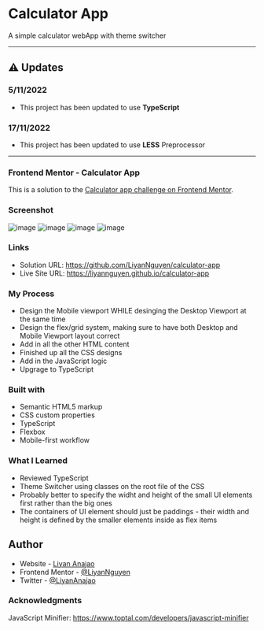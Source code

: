 # Calculator App
 A simple calculator webApp with theme switcher
 
 ---
## **⚠️ Updates**
### **5/11/2022**
- This project has been updated to use **TypeScript**
### **17/11/2022**
- This project has been updated to use **LESS** Preprocessor
---


### Frontend Mentor - Calculator App
This is a solution to the [Calculator app challenge on Frontend Mentor](https://www.frontendmentor.io/challenges/calculator-app-9lteq5N29).

### Screenshot
![image](https://user-images.githubusercontent.com/50958126/195990213-1623a08b-106d-4ad8-bda6-3bd0deeefcec.png)
![image](https://user-images.githubusercontent.com/50958126/195990224-6cc04a10-655d-4ec5-91ec-7b1a68e219c8.png)
![image](https://user-images.githubusercontent.com/50958126/195990236-17711c37-933d-430d-8ee2-4d7fae6672c4.png)
![image](https://user-images.githubusercontent.com/50958126/195990273-3ec530ff-3e24-47ec-9181-a02e985a8c09.png)


### Links
- Solution URL: https://github.com/LiyanNguyen/calculator-app
- Live Site URL: https://liyannguyen.github.io/calculator-app

### My Process
- Design the Mobile viewport WHILE desinging the Desktop Viewport at the same time
- Design the flex/grid system, making sure to have both Desktop and Mobile Viewport layout correct
- Add in all the other HTML content
- Finished up all the CSS designs
- Add in the JavaScript logic
- Upgrage to TypeScript

### Built with
- Semantic HTML5 markup
- CSS custom properties
- TypeScript
- Flexbox
- Mobile-first workflow

### What I Learned
- Reviewed TypeScript
- Theme Switcher using classes on the root file of the CSS
- Probably better to specify the widht and height of the small UI elements first rather than the big ones
- The containers of UI element should just be paddings - their width and height is defined by the smaller elements inside as flex items

## Author
- Website - [Liyan Anajao](https://liyannguyen.github.io/Portfolio)
- Frontend Mentor - [@LiyanNguyen](https://frontendmentor.io/profile/LiyanNguyen)
- Twitter - [@LiyanAnajao](https://twitter.com/LiyanAnajao)

### Acknowledgments
JavaScript Minifier:
https://www.toptal.com/developers/javascript-minifier
